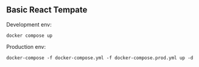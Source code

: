 ## Basic React Tempate

Development env:
```
docker compose up
```

Production env:
```
docker-compose -f docker-compose.yml -f docker-compose.prod.yml up -d
```